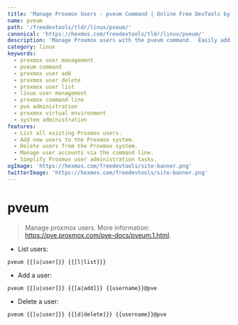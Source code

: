 ```yaml
---
title: 'Manage Proxmox Users - pveum Command | Online Free DevTools by Hexmos'
name: pveum
path: '/freedevtools/tldr/linux/pveum/'
canonical: 'https://hexmos.com/freedevtools/tldr/linux/pveum/'
description: 'Manage Proxmox users with the pveum command.  Easily add, delete, and list users. Free online tool, no registration required.'
category: linux
keywords:
  - proxmox user management
  - pveum command
  - proxmox user add
  - proxmox user delete
  - proxmox user list
  - linux user management
  - proxmox command line
  - pve administration
  - proxmox virtual environment
  - system administration
features:
  - List all existing Proxmox users.
  - Add new users to the Proxmox system.
  - Delete users from the Proxmox system.
  - Manage user accounts via the command line.
  - Simplify Proxmox user administration tasks.
ogImage: 'https://hexmos.com/freedevtools/site-banner.png'
twitterImage: 'https://hexmos.com/freedevtools/site-banner.png'
---
```


# pveum

> Manage proxmox users.
> More information: <https://pve.proxmox.com/pve-docs/pveum.1.html>.

- List users:

`pveum {{[u|user]}} {{[l|list]}}`

- Add a user:

`pveum {{[u|user]}} {{[a|add]}} {{username}}@pve`

- Delete a user:

`pveum {{[u|user]}} {{[d|delete]}} {{username}}@pve`
